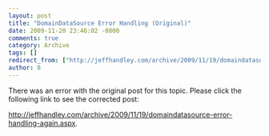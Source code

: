 ```yaml
---
layout: post
title: "DomainDataSource Error Handling (Original)"
date: 2009-11-20 23:46:02 -0800
comments: true
category: Archive
tags: []
redirect_from: ["http://jeffhandley.com/archive/2009/11/19/domaindatasource-error-handling.aspx"].aspx
author: 0
---
```

<!-- more -->
There was an error with the original post for this topic.  Please click the following link to see the corrected post:

<a href="http://jeffhandley.com/archive/2009/11/19/domaindatasource-error-handling-again.aspx">http://jeffhandley.com/archive/2009/11/19/domaindatasource-error-handling-again.aspx</a>.


